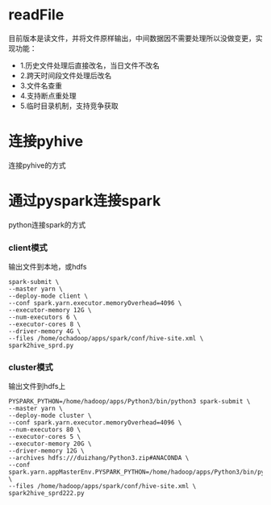 # readFile
目前版本是读文件，并将文件原样输出，中间数据因不需要处理所以没做变更，实现功能：
- 1.历史文件处理后直接改名，当日文件不改名
- 2.跨天时间段文件处理后改名
- 3.文件名查重
- 4.支持断点重处理
- 5.临时目录机制，支持竞争获取




# 连接pyhive
连接pyhive的方式
# 通过pyspark连接spark
python连接spark的方式
### client模式
输出文件到本地，或hdfs
```
spark-submit \
--master yarn \
--deploy-mode client \
--conf spark.yarn.executor.memoryOverhead=4096 \
--executor-memory 12G \
--num-executors 6 \
--executor-cores 8 \
--driver-memory 4G \
--files /home/ochadoop/apps/spark/conf/hive-site.xml \
spark2hive_sprd.py
```

### cluster模式
输出文件到hdfs上
```
PYSPARK_PYTHON=/home/hadoop/apps/Python3/bin/python3 spark-submit \
--master yarn \
--deploy-mode cluster \
--conf spark.yarn.executor.memoryOverhead=4096 \
--num-executors 80 \
--executor-cores 5 \
--executor-memory 20G \
--driver-memory 12G \
--archives hdfs:///duizhang/Python3.zip#ANACONDA \
--conf spark.yarn.appMasterEnv.PYSPARK_PYTHON=/home/hadoop/apps/Python3/bin/python3 \
--files /home/hadoop/apps/spark/conf/hive-site.xml \
spark2hive_sprd222.py
```
